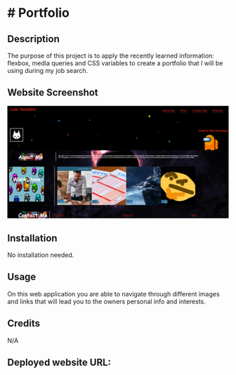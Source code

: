 # # Portfolio


## Description

The purpose of this project is to apply the recently learned information: flexbox, media queries and CSS variables to create a portfolio that I will be using during my job search. 

## Website Screenshot

<img src="./images/portfolio-screenshot.jpg">

## Installation
 
No installation needed. 

## Usage 

On this web application you are able to navigate through different images and links that will lead you to the owners personal info and interests. 

## Credits

N/A

## Deployed website URL:


